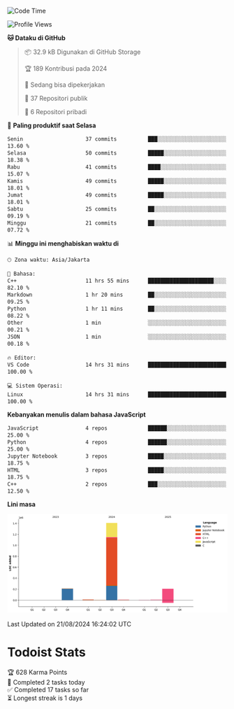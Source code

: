 <!--START_SECTION:waka-->
![Code Time](http://img.shields.io/badge/Code%20Time-19%20hrs%2034%20mins-blue)

![Profile Views](http://img.shields.io/badge/Profil%20dilihat-666-blue)

**🐱 Dataku di GitHub** 

> 📦 32.9 kB Digunakan di GitHub Storage 
 > 
> 🏆 189 Kontribusi pada 2024
 > 
> 💼 Sedang bisa dipekerjakan
 > 
> 📜 37 Repositori publik 
 > 
> 🔑 6 Repositori pribadi 
 > 
📅 **Paling produktif saat Selasa** 

```text
Senin                    37 commits          ███░░░░░░░░░░░░░░░░░░░░░░   13.60 % 
Selasa                   50 commits          █████░░░░░░░░░░░░░░░░░░░░   18.38 % 
Rabu                     41 commits          ████░░░░░░░░░░░░░░░░░░░░░   15.07 % 
Kamis                    49 commits          █████░░░░░░░░░░░░░░░░░░░░   18.01 % 
Jumat                    49 commits          █████░░░░░░░░░░░░░░░░░░░░   18.01 % 
Sabtu                    25 commits          ██░░░░░░░░░░░░░░░░░░░░░░░   09.19 % 
Minggu                   21 commits          ██░░░░░░░░░░░░░░░░░░░░░░░   07.72 % 
```


📊 **Minggu ini menghabiskan waktu di** 

```text
🕑︎ Zona waktu: Asia/Jakarta

💬 Bahasa: 
C++                      11 hrs 55 mins      █████████████████████░░░░   82.10 % 
Markdown                 1 hr 20 mins        ██░░░░░░░░░░░░░░░░░░░░░░░   09.25 % 
Python                   1 hr 11 mins        ██░░░░░░░░░░░░░░░░░░░░░░░   08.22 % 
Other                    1 min               ░░░░░░░░░░░░░░░░░░░░░░░░░   00.21 % 
JSON                     1 min               ░░░░░░░░░░░░░░░░░░░░░░░░░   00.18 % 

🔥 Editor: 
VS Code                  14 hrs 31 mins      █████████████████████████   100.00 % 

💻 Sistem Operasi: 
Linux                    14 hrs 31 mins      █████████████████████████   100.00 % 
```

**Kebanyakan menulis dalam bahasa JavaScript** 

```text
JavaScript               4 repos             ██████░░░░░░░░░░░░░░░░░░░   25.00 % 
Python                   4 repos             ██████░░░░░░░░░░░░░░░░░░░   25.00 % 
Jupyter Notebook         3 repos             █████░░░░░░░░░░░░░░░░░░░░   18.75 % 
HTML                     3 repos             █████░░░░░░░░░░░░░░░░░░░░   18.75 % 
C++                      2 repos             ███░░░░░░░░░░░░░░░░░░░░░░   12.50 % 
```



**Lini masa**

![Lines of Code chart](https://raw.githubusercontent.com/yusuf601/yusuf601/main/assets/bar_graph.png)


 Last Updated on 21/08/2024 16:24:02 UTC
<!--END_SECTION:waka-->
# Todoist Stats

<!-- TODO-IST:START -->
🏆  628 Karma Points           
🌸  Completed 2 tasks today           
✅  Completed 17 tasks so far           
⏳  Longest streak is 1 days
<!-- TODO-IST:END -->
